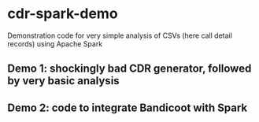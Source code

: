 # cdr-spark-demo
Demonstration code for very simple analysis of CSVs (here call detail records) using Apache Spark

## Demo 1: shockingly bad CDR generator, followed by very basic analysis
## Demo 2: code to integrate Bandicoot with Spark
